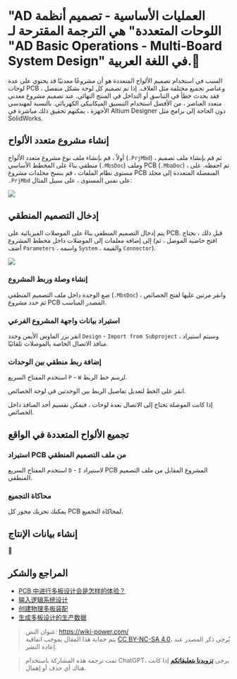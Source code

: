 # "AD العمليات الأساسية - تصميم أنظمة اللوحات المتعددة" هي الترجمة المقترحة لـ "AD Basic Operations - Multi-Board System Design" في اللغة العربية.🚧

السبب في استخدام تصميم الألواح المتعددة هو أن مشروعًا معدنيًا قد يحتوي على عدة لوحات PCB وعناصر تجميع مختلفة مثل الغلاف. إذا تم تصميم كل لوحة بشكل منفصل ، فقد يحدث خطأ في التناسق أو التداخل في المنتج النهائي. عند تصميم مشروع معدني متعدد العناصر ، من الأفضل استخدام التنسيق الميكانيكي الكهربائي. بالنسبة لمهندسي الأجهزة ، يمكنهم تحقيق ذلك مباشرة في Altium Designer دون الحاجة إلى برامج مثل SolidWorks.

## إنشاء مشروع متعدد الألواح

أولاً ، قم بإنشاء ملف نوع مشروع متعدد الألواح (`.PrjMbd`) ، ثم قم بإنشاء ملف تصميم منطقي بناءً على المخطط الأساسي (`.MbsDoc`) وملف PCB (`.MbaDoc`) ، ثم احفظه. على مستوى نظام الملفات ، قم بنسخ مجلدات مشروع PCB المنفصلة المتعددة إلى مجلد `.PrjMbd` على نفس المستوى ، على سبيل المثال:

![](https://img.wiki-power.com/d/wiki-media/img/20220106152537.png)

## إدخال التصميم المنطقي

يتم إدخال التصميم المنطقي بناءً على الموصلات الفيزيائية على PCB. قبل ذلك ، نحتاج إلى إضافة معلمات إلى الموصلات داخل مخطط المشروع (افتح خاصية الموصل ، ثم أضف `Parameters` ، واسمه `System` ، والقيمة `Connector`).

![](https://img.wiki-power.com/d/wiki-media/img/20220106163315.png)

### إنشاء وصلة وربط المشروع

ضع الوحدة داخل ملف التصميم المنطقي (`.MbsDoc`) وانقر مرتين عليها لفتح الخصائص ، ثم حدد مشروع PCB المصدر المناسب.

### استيراد بيانات واجهة المشروع الفرعي

انقر بزر الماوس الأيمن وحدد `Design` - `Import from Subproject` ، وسيتم استيراد منافذ الاتصال الخاصة بالموصلات تلقائيًا.

### إضافة ربط منطقي بين الوحدات

استخدم المفتاح السريع `P` - `W` لرسم خط الربط.

انقر على الخط لتعديل تفاصيل الربط بين الوحدتين في لوحة الخصائص.

إذا كانت الموصلة تحتاج إلى الاتصال بعدة لوحات ، فيمكن تقسيم أحد المنافذ داخل الخصائص.

## تجميع الألواح المتعددة في الواقع

### استيراد PCB من ملف التصميم المنطقي

استخدم المفتاح السريع `D` - `I` لاستيراد PCB المشروع المقابل من ملف التصميم المنطقي.

### محاكاة التجميع

يمكنك تحريك محور كل PCB لمحاكاة التجميع.

## إنشاء بيانات الإنتاج

🚧

## المراجع والشكر

- [PCB 中进行多板设计会是怎样的体验？](https://www.altium.com.cn/blog/pcb%E4%B8%AD%E8%BF%9B%E8%A1%8C%E5%A4%9A%E6%9D%BF%E8%AE%BE%E8%AE%A1%E4%BC%9A%E6%98%AF%E6%80%8E%E6%A0%B7%E7%9A%84%E4%BD%93%E9%AA%8C%EF%BC%9F)
- [输入逻辑系统设计](https://www.altium.com/cn/documentation/altium-designer/capturing-the-logical-system-design-ad)
- [创建物理多板装配](https://www.altium.com/cn/documentation/altium-designer/creating-the-physical-multi-board-assembly-ad)
- [生成多板设计的生产数据](https://www.altium.com/cn/documentation/altium-designer/generating-multi-board-production-data-ad)

> عنوان النص: <https://wiki-power.com/>  
> يتم حماية هذا المقال بموجب اتفاقية [CC BY-NC-SA 4.0](https://creativecommons.org/licenses/by/4.0/deed.zh)، يُرجى ذكر المصدر عند إعادة النشر.

> تمت ترجمة هذه المشاركة باستخدام ChatGPT، يرجى [**تزويدنا بتعليقاتكم**](https://github.com/linyuxuanlin/Wiki_MkDocs/issues/new) إذا كانت هناك أي حذف أو إهمال.
